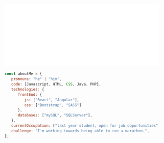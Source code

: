 <img src="https://github.com/Kuranio/kuranioDesignLogo/blob/main/logo.svg"/>


```javascript
const aboutMe = {
   pronouns: "he" | "him",
   code: [Javascript, HTML, CSS, Java, PHP],
   technologies: {
      frontEnd: {
         js: ["React", "Angular"],
         css: ["Bootstrap", "SASS"]
      },
      databases: ["mySQL", "SQLServer"],
   },
   currentOccupation: ["last year student, open for job opportunities"],
   challenge: "I'm working towards being able to run a marathon.",
};
```
</br></br>
